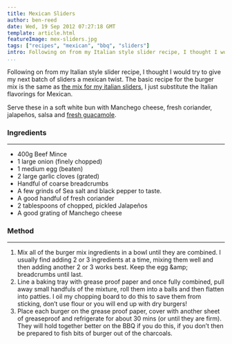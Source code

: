 ```yaml
---
title: Mexican Sliders
author: ben-reed
date: Wed, 19 Sep 2012 07:27:18 GMT
template: article.html
featureImage: mex-sliders.jpg
tags: ["recipes", "mexican", "bbq", "sliders"]
intro: Following on from my Italian style slider recipe, I thought I would try to give my next batch of sliders a mexican twist.
...
```


Following on from my Italian style slider recipe, I thought I would try to give my next batch of sliders a mexican twist. The basic recipe for the burger mix is the same as [the mix for my italian sliders](&#x2F;recipes&#x2F;italian-style-sliders), I just substitute the Italian flavorings for Mexican.

Serve these in a soft white bun with Manchego cheese, fresh coriander, jalapeños, salsa and [fresh guacamole](&#x2F;recipes&#x2F;fresh-guacamole).

### Ingredients
---

*   400g Beef Mince
*   1 large onion (finely chopped)
*   1 medium egg (beaten)
*   2 large garlic cloves (grated)
*   Handful of coarse breadcrumbs
*   A few grinds of Sea salt and black pepper to taste.
*   A good handful of fresh coriander
*   2 tablespoons of chopped, pickled Jalapeños
*   A good grating of Manchego cheese

### Method
---

1.  Mix all of the burger mix ingredients in a bowl until they are combined. I usually find adding 2 or 3 ingredients at a time, mixing them well and then adding another 2 or 3 works best. Keep the egg &amp;amp; breadcrumbs until last.
2.  Line a baking tray with grease proof paper and once fully combined, pull away small handfuls of the mixture, roll them into a balls and then flatten into patties. I oil my chopping board to do this to save them from sticking, don’t use flour or you will end up with dry burgers!
3.  Place each burger on the grease proof paper, cover with another sheet of greaseproof and refrigerate for about 30 mins (or until they are firm). They will hold together better on the BBQ if you do this, if you don’t then be prepared to fish bits of burger out of the charcoals.
